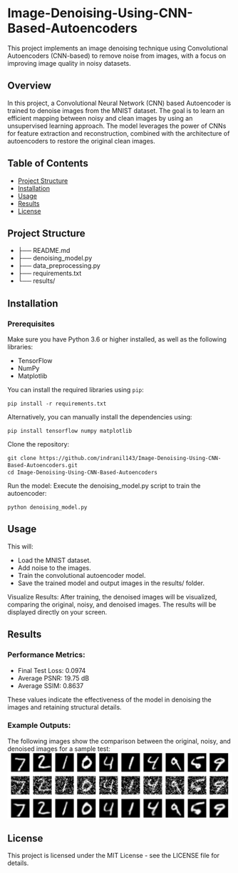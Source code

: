 # Image-Denoising-Using-CNN-Based-Autoencoders

This project implements an image denoising technique using Convolutional Autoencoders (CNN-based) to remove noise from images, with a focus on improving image quality in noisy datasets.

## Overview

In this project, a Convolutional Neural Network (CNN) based Autoencoder is trained to denoise images from the MNIST dataset. The goal is to learn an efficient mapping between noisy and clean images by using an unsupervised learning approach. The model leverages the power of CNNs for feature extraction and reconstruction, combined with the architecture of autoencoders to restore the original clean images.

## Table of Contents

- [Project Structure](#project-structure)
- [Installation](#installation)
- [Usage](#usage)
- [Results](#results)
- [License](#license)

## Project Structure

- ├── README.md
- ├── denoising_model.py
- ├── data_preprocessing.py
- ├── requirements.txt
- └── results/

## Installation

### Prerequisites

Make sure you have Python 3.6 or higher installed, as well as the following libraries:

- TensorFlow
- NumPy
- Matplotlib

You can install the required libraries using `pip`:
```
pip install -r requirements.txt
```
Alternatively, you can manually install the dependencies using:
```
pip install tensorflow numpy matplotlib
```
Clone the repository:
```
git clone https://github.com/indranil143/Image-Denoising-Using-CNN-Based-Autoencoders.git
cd Image-Denoising-Using-CNN-Based-Autoencoders
```
Run the model:
Execute the denoising_model.py script to train the autoencoder:
```
python denoising_model.py
```
## Usage
This will:
- Load the MNIST dataset.
- Add noise to the images.
- Train the convolutional autoencoder model.
- Save the trained model and output images in the results/ folder.
  
Visualize Results:
After training, the denoised images will be visualized, comparing the original, noisy, and denoised images. The results will be displayed directly on your screen.

## Results
### Performance Metrics:
- Final Test Loss: 0.0974
- Average PSNR: 19.75 dB
- Average SSIM: 0.8637
  
These values indicate the effectiveness of the model in denoising the images and retaining structural details.

### Example Outputs:
The following images show the comparison between the original, noisy, and denoised images for a sample test:
![Sample Image](https://github.com/indranil143/Image-Denoising-Using-CNN-Based-Autoencoders/blob/main/sample%20image.png)

## License
This project is licensed under the MIT License - see the LICENSE file for details.
